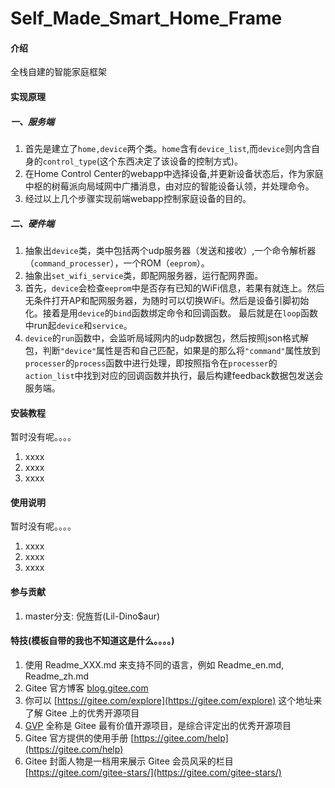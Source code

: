 # Self_Made_Smart_Home_Frame

#### 介绍

全栈自建的智能家庭框架

#### 实现原理
##### 一、服务端
1.  首先是建立了`home,device`两个类。`home`含有`device_list`,而`device`则内含自身的`control_type`(这个东西决定了该设备的控制方式)。
2.  在Home Control Center的webapp中选择设备,并更新设备状态后，作为家庭中枢的树莓派向局域网中广播消息，由对应的智能设备认领，并处理命令。
3.  经过以上几个步骤实现前端webapp控制家庭设备的目的。

##### 二、硬件端
1. 抽象出`device`类，类中包括两个udp服务器（发送和接收）,一个命令解析器（`command_processer`），一个ROM（`eeprom`）。
2. 抽象出`set_wifi_service`类，即配网服务器，运行配网界面。
3. 首先，`device`会检查`eeprom`中是否存有已知的WiFi信息，若果有就连上。然后无条件打开AP和配网服务器，为随时可以切换WiFi。然后是设备引脚初始化。接着是用`device`的`bind`函数绑定命令和回调函数。 最后就是在`loop`函数中run起`device`和`service`。
4. `device`的`run`函数中，会监听局域网内的udp数据包，然后按照json格式解包，判断`"device"`属性是否和自己匹配，如果是的那么将`"command"`属性放到`processer`的`process`函数中进行处理，即按照指令在`processer`的`action_list`中找到对应的回调函数并执行，最后构建feedback数据包发送会服务端。

#### 安装教程
暂时没有呢。。。。
1.  xxxx
2.  xxxx
3.  xxxx

#### 使用说明
暂时没有呢。。。。
1.  xxxx
2.  xxxx
3.  xxxx

#### 参与贡献

1. master分支: 倪旌哲(Lil-Dino$aur)


#### 特技(模板自带的我也不知道这是什么。。。。)

1.  使用 Readme\_XXX.md 来支持不同的语言，例如 Readme\_en.md, Readme\_zh.md
2.  Gitee 官方博客 [blog.gitee.com](https://blog.gitee.com)
3.  你可以 [https://gitee.com/explore](https://gitee.com/explore) 这个地址来了解 Gitee 上的优秀开源项目
4.  [GVP](https://gitee.com/gvp) 全称是 Gitee 最有价值开源项目，是综合评定出的优秀开源项目
5.  Gitee 官方提供的使用手册 [https://gitee.com/help](https://gitee.com/help)
6.  Gitee 封面人物是一档用来展示 Gitee 会员风采的栏目 [https://gitee.com/gitee-stars/](https://gitee.com/gitee-stars/)

